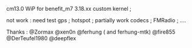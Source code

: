 cm13.0 WiP for benefit_m7 3.18.xx custom kernel ;

not work :
need test gps ;
hotspot ;
partially work codecs ;
FMRadio ;
....

Thanks :
@Zormax
@xen0n
@ferhung ( and ferhung-mtk)
@fire855
@DerTeufel1980 
@deepflex
